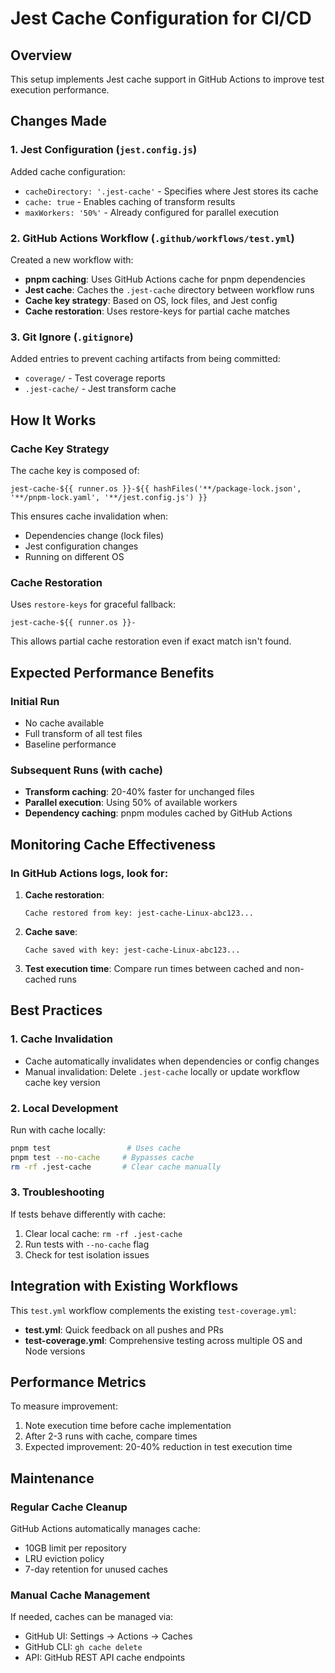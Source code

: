 # Jest Cache Configuration for CI/CD

## Overview
This setup implements Jest cache support in GitHub Actions to improve test execution performance.

## Changes Made

### 1. Jest Configuration (`jest.config.js`)
Added cache configuration:
- `cacheDirectory: '.jest-cache'` - Specifies where Jest stores its cache
- `cache: true` - Enables caching of transform results
- `maxWorkers: '50%'` - Already configured for parallel execution

### 2. GitHub Actions Workflow (`.github/workflows/test.yml`)
Created a new workflow with:
- **pnpm caching**: Uses GitHub Actions cache for pnpm dependencies
- **Jest cache**: Caches the `.jest-cache` directory between workflow runs
- **Cache key strategy**: Based on OS, lock files, and Jest config
- **Cache restoration**: Uses restore-keys for partial cache matches

### 3. Git Ignore (`.gitignore`)
Added entries to prevent caching artifacts from being committed:
- `coverage/` - Test coverage reports
- `.jest-cache/` - Jest transform cache

## How It Works

### Cache Key Strategy
The cache key is composed of:
```
jest-cache-${{ runner.os }}-${{ hashFiles('**/package-lock.json', '**/pnpm-lock.yaml', '**/jest.config.js') }}
```

This ensures cache invalidation when:
- Dependencies change (lock files)
- Jest configuration changes
- Running on different OS

### Cache Restoration
Uses `restore-keys` for graceful fallback:
```
jest-cache-${{ runner.os }}-
```
This allows partial cache restoration even if exact match isn't found.

## Expected Performance Benefits

### Initial Run
- No cache available
- Full transform of all test files
- Baseline performance

### Subsequent Runs (with cache)
- **Transform caching**: 20-40% faster for unchanged files
- **Parallel execution**: Using 50% of available workers
- **Dependency caching**: pnpm modules cached by GitHub Actions

## Monitoring Cache Effectiveness

### In GitHub Actions logs, look for:
1. **Cache restoration**:
   ```
   Cache restored from key: jest-cache-Linux-abc123...
   ```

2. **Cache save**:
   ```
   Cache saved with key: jest-cache-Linux-abc123...
   ```

3. **Test execution time**: Compare run times between cached and non-cached runs

## Best Practices

### 1. Cache Invalidation
- Cache automatically invalidates when dependencies or config changes
- Manual invalidation: Delete `.jest-cache` locally or update workflow cache key version

### 2. Local Development
Run with cache locally:
```bash
pnpm test                 # Uses cache
pnpm test --no-cache     # Bypasses cache
rm -rf .jest-cache       # Clear cache manually
```

### 3. Troubleshooting
If tests behave differently with cache:
1. Clear local cache: `rm -rf .jest-cache`
2. Run tests with `--no-cache` flag
3. Check for test isolation issues

## Integration with Existing Workflows

This `test.yml` workflow complements the existing `test-coverage.yml`:
- **test.yml**: Quick feedback on all pushes and PRs
- **test-coverage.yml**: Comprehensive testing across multiple OS and Node versions

## Performance Metrics

To measure improvement:
1. Note execution time before cache implementation
2. After 2-3 runs with cache, compare times
3. Expected improvement: 20-40% reduction in test execution time

## Maintenance

### Regular Cache Cleanup
GitHub Actions automatically manages cache:
- 10GB limit per repository
- LRU eviction policy
- 7-day retention for unused caches

### Manual Cache Management
If needed, caches can be managed via:
- GitHub UI: Settings → Actions → Caches
- GitHub CLI: `gh cache delete`
- API: GitHub REST API cache endpoints
